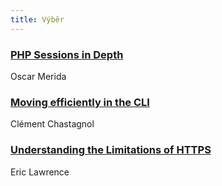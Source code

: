```yaml
---
title: Výběr
---
```


### [PHP Sessions in Depth](https://www.phparch.com/2018/01/php-sessions-in-depth/)
Oscar Merida

### [Moving efficiently in the CLI](https://clementc.github.io/blog/2018/01/25/moving_cli/)
Clément Chastagnol

### [Understanding the Limitations of HTTPS](https://textslashplain.com/2018/02/14/understanding-the-limitations-of-https/)
Eric Lawrence
